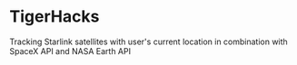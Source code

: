 # TigerHacks
Tracking Starlink satellites with user's current location in combination with SpaceX API and NASA Earth API 
